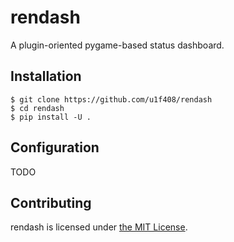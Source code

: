 # rendash

A plugin-oriented pygame-based status dashboard.

## Installation

```shell
$ git clone https://github.com/u1f408/rendash
$ cd rendash
$ pip install -U .
```

## Configuration

TODO

## Contributing

rendash is licensed under [the MIT License](./LICENSE).
